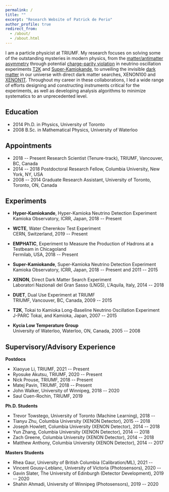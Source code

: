 ```yaml
---
permalink: /
title: ""
excerpt: "Research Website of Patrick de Perio"
author_profile: true
redirect_from: 
  - /about/
  - /about.html
---
```


I am a particle physicist at TRIUMF. My research focuses on solving some of the 
outstanding mysteries in modern physics, 
from the [matter/antimatter asymmetry](https://en.wikipedia.org/wiki/Baryon_asymmetry) 
through potential [charge-parity violation](https://en.wikipedia.org/wiki/CP_violation) 
in neutrino oscillation experiments [T2K](https://t2k-experiment.org/) and 
[Super-Kamiokande](http://www-sk.icrr.u-tokyo.ac.jp/sk/index-e.html), to unveiling 
the invisible [dark matter](https://en.wikipedia.org/wiki/Dark_matter) 
in our universe with direct dark matter searches, XENON100 
and [XENON1T](http://www.xenon1t.org/). 
Throughout my career in these collaborations, I led a wide range of 
efforts designing and constructing instruments critical for the experiments, as well 
as developing analysis algorithms to minimize systematics to an unprecedented level. 

Education
------
* 2014 Ph.D. in Physics, University of Toronto 
* 2008 B.Sc. in Mathematical Physics, University of Waterloo

Appointments
------
* 2018 -- Present Research Scientist (Tenure-track), TRIUMF, Vancouver, BC, Canada
* 2014 -- 2018 Postdoctoral Research Fellow, Columbia University, New York, NY, USA
* 2008 -- 2014 Graduate Research Assistant, University of Toronto, Toronto, ON, Canada

Experiments
------
* __Hyper-Kamiokande__, Hyper-Kamioka Neutrino Detection Experiment   
  Kamioka Observatory, ICRR, Japan, 2018 -- Present 

* __WCTE__, Water Cherenkov Test Experiment   
  CERN, Switzerland, 2019 -- Present

* __EMPHATIC__, Experiment to Measure the Production of Hadrons at a Testbeam in Chicagoland   
  Fermilab, USA, 2018 -- Present
  
* __Super-Kamiokande__, Super-Kamioka Neutrino Detection Experiment   
  Kamioka Observatory, ICRR, Japan, 2018 -- Present and 2011 -- 2015

* __XENON__, Direct Dark Matter Search Experiment   
  Laboratori Nazionali del Gran Sasso (LNGS), L'Aquila, Italy, 2014 -- 2018
  
* __DUET__, Dual Use Experiment at TRIUMF   
  TRIUMF, Vancouver, BC, Canada, 2009 -- 2015 
  
* __T2K__, Tokai to Kamioka Long-Baseline Neutrino Oscillation Experiment   
  J-PARC Tokai, and Kamioka, Japan, 2007 -- 2015

* __Kycia Low Temperature Group__   
  University of Waterloo, Waterloo, ON, Canada, 2005 -- 2008 

Supervisory/Advisory Experience
------
__Postdocs__
* Xiaoyue Li, TRIUMF, 2021 -- Present
* Ryosuke Akutsu, TRIUMF, 2020 -- Present
* Nick Prouse, TRIUMF, 2018 -- Present
* Matej Pavin, TRIUMF, 2018 -- Present
* John Walker, University of Winnipeg, 2018 -- 2020 
* Saul Cuen-Rochin, TRIUMF, 2019

__Ph.D. Students__
* Trevor Towstego, University of Toronto (Machine Learning), 2018 -- 
* Tianyu Zhu, Columbia University (XENON Detector), 2015 -- 2018
* Joseph Howlett, Columbia University (XENON Detector), 2014 -- 2018
* Yun Zhang, Columbia University (XENON Detector), 2014 -- 2018
* Zach Greene, Columbia University (XENON Detector), 2014 -- 2018
* Matthew Anthony, Columbia University (XENON Detector), 2014 -- 2017

__Masters Students__
* Rhea Gaur, University of British Columbia (Calibration/ML), 2021 -- 
* Vincent Gousy-Leblanc, University of Victoria (Photosensors), 2020 -- 
* Gavin Slater, The University of Edinburgh (Detector Development), 2019 -- 2020
* Shahin Ahmadi, University of Winnipeg (Photosensors), 2019 -- 2020

<!--- 
sUndergraduates

* Soumyasnigdha Kudu, Mitacs, India (Machine Learning), 2021
* Zakaria Patel, McMaster University (Machine Learning), 2021
* Skylar Wingfelder, McMaster University (Photosensors) , 2021 --
* Michael Sekatchev, University of British Columbia (Photogrammetry), 2019 -- 
* Hichem Lahiouel, University of Waterloo (Machine Learning) , 2021
* Joshua Tindall, University of British Columbia (Machine Learning), 2020 -- 2021
* Andrey Goryelov, British Columbia Institute of Technology  (Machine Learning) , 2021
* Noah MacRitchie, British Columbia Institute of Technology  (Machine Learning) , 2021
* Young Kwon, British Columbia Institute of Technology  (Machine Learning) , 2021
* Aleksandra Sorokina, British Columbia Institute of Technology  (Machine Learning) , 2021
* Leo Zhao, University of British Columbia (Machine Learning), 2020 -- 2021
* Ben Huckell, University of British Columbia (Machine Learning), 2020 -- 2021 
* Jason Zhou, University of British Columbia (Machine Learning), 2020 -- 2021 
* Lauryn Cheung, University of British Columbia (Machine Learning), 2020 -- 2021 
* Shabnam Hashimi, British Columbia Institute of Technology (Data Processing) , 2020
* Abdullah Abdullah, British Columbia Institute of Technology (Data Processing) , 2020
* Harsimran Kaur, British Columbia Institute of Technology (Data Processing) , 2020
* Sheikh Billah, British Columbia Institute of Technology (Data Processing) , 2020
* Pavandeep Josan, British Columbia Institute of Technology (Data Processing) , 2020
* William Seo, British Columbia Institute of Technology (Data Processing) , 2020
* Calum Mcdonald, University of Waterloo (Machine Learning) , 2020
* Ashley Ferreira, University of Waterloo (Photosensors), 2020
* Tia Tuinstra, University of Waterloo (Machine Learning) , 2020
* Brendan Posehn, University of British Columbia (Machine Learning), 2019 -- 2020
* Daniel Backhouse, University of British Columbia (Machine Learning), 2019 -- 2020
* Jonah Gourlay, University of British Columbia (Machine Learning), 2019 -- 2020
* Alex Ezzat, University of British Columbia (Photosensors), 2019 -- 2020
* Alex Proskurin, University of British Columbia (Photosensors), 2019 -- 2020
* Chuan Du, University of British Columbia (Photosensors), 2019 -- 2020
* Noah Tajwar, University of British Columbia (Photosensors), 2019 -- 2020
* Maryam Baksh, University of British Columbia (Photogrammetry), 2019 -- 2020
* Forbes Choy, University of British Columbia (Photogrammetry), 2019 -- 2020
* Chris Jing, University of British Columbia (Photogrammetry), 2019 -- 2020
* Dylan Lu, University of British Columbia (Machine Learning), 2019 -- 2020
* Dylan Green, University of British Columbia (Machine Learning), 2019 -- 2020
* Jason Peng, University of British Columbia (Machine Learning), 2019 -- 2020
* Vincent Gousy-Leblanc, University of Montreal (Photosensors), 2019
* Julian Ding, University of British Columbia (Machine Learning), 2019
* Abhishek Kajal, University of Manitoba (Machine Learning) , 2019 -- 2020
* Sarvan Singh Gill, University of British Columbia (Detector Simulations) , 2019
* Mia Kramer, University of British Columbia (Photosensors) , 2018 -- 2019
* Alexander Shaw, Whitman College (Machine Learning)  , 2017
* Olenka Jain, Harvard University (Detector Simulations) , 2017
* Cameo Lance, Columbia University (Cryogenics) , 2015
-->
